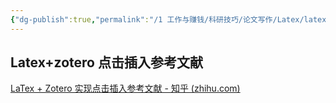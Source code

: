 ```yaml
---
{"dg-publish":true,"permalink":"/1 工作与赚钱/科研技巧/论文写作/Latex/latex联动/latex与zotero/","title":"latex与zotero"}
---
```



## Latex+zotero 点击插入参考文献
[LaTex + Zotero 实现点击插入参考文献 - 知乎 (zhihu.com)](https://zhuanlan.zhihu.com/p/515335936)